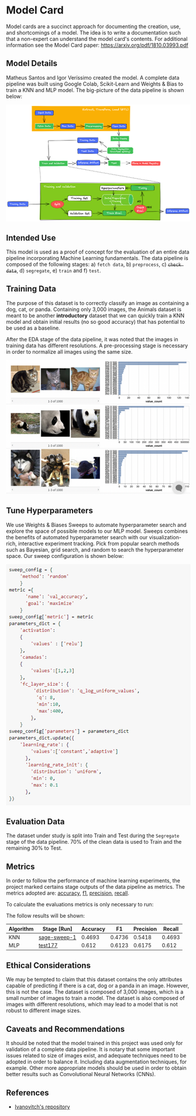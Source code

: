 # Model Card

Model cards are a succinct approach for documenting the creation, use, and shortcomings of a model. The idea is to write a documentation such that a non-expert can understand the model card's contents. For additional information see the Model Card paper: https://arxiv.org/pdf/1810.03993.pdf

## Model Details
Matheus Santos and Igor Veríssimo created the model. A complete data pipeline was built using Google Colab, Scikit-Learn and Weights & Bias to train a KNN and MLP model. The big-picture of the data pipeline is shown below:

<img width="800" src="figs/workflow.png">

## Intended Use
This model is used as a proof of concept for the evaluation of an entire data pipeline incorporating Machine Learning fundamentals. The data pipeline is composed of the following stages: a) ``fetch data``, b) ``preprocess``, c) <s>``check data``</s>, d) ``segregate``, e) ``train`` and f) ``test``.

## Training Data

The purpose of this dataset is to correctly classify an image as containing a dog, cat, or panda. Containing only 3,000 images, the Animals dataset is meant to be another **introductory** dataset
that we can quickly train a KNN model and obtain initial results (no so good accuracy) that has potential to be used as a baseline. 

After the EDA stage of the data pipeline, it was noted that the images in training data has different resolutions. A pre-processing stage is necessary in order to normalize all images using the same size. 

<img width="600" src="figs/EDA.png">

## Tune Hyperparameters
We use Weights & Biases Sweeps to automate hyperparameter search and explore the space of possible models to our MLP model. Sweeps combines the benefits of automated hyperparameter search with our visualization-rich, interactive experiment tracking. Pick from popular search methods such as Bayesian, grid search, and random to search the hyperparameter space. Our sweep configuration is shown below:

<img width="600" src="figs/sweep_config.png">


## Evaluation Data
The dataset under study is split into Train and Test during the ``Segregate`` stage of the data pipeline. 70% of the clean data is used to Train and the remaining 30% to Test. 

## Metrics
In order to follow the performance of machine learning experiments, the project marked certains stage outputs of the data pipeline as metrics. The metrics adopted are: [accuracy](https://scikit-learn.org/stable/modules/generated/sklearn.metrics.accuracy_score.html), [f1](https://scikit-learn.org/stable/modules/generated/sklearn.metrics.f1_score.html#sklearn.metrics.f1_score), [precision](https://scikit-learn.org/stable/modules/generated/sklearn.metrics.precision_score.html#sklearn.metrics.precision_score), [recall](https://scikit-learn.org/stable/modules/generated/sklearn.metrics.recall_score.html#sklearn.metrics.recall_score).

To calculate the evaluations metrics is only necessary to run:

The follow results will be shown:

 **Algorithm**  |  **Stage [Run]**                        | **Accuracy** | **F1** | **Precision** | **Recall** | 
----------------|---------------------------------|--------------|--------|---------------|------------|
 KNN    | [sage-sweep-1](https://wandb.ai/igordias/first_image_classifier/runs/hwmqlxko/overview) | 0.4693      | 0.4736 | 0.5418        | 0.4693    |  
 MLP     | [test177](https://wandb.ai/igordias/classifier_mlp/runs/cq2riglj/overview?workspace=user-igordias)  | 0.612      | 0.6123 | 0.6175        | 0.612     |

## Ethical Considerations

We may be tempted to claim that this dataset contains the only attributes capable of predicting if there is a cat, dog or a panda in an image. However, this is not the case. The dataset is composed of 3,000 images, which is a small number of images to train a model. The dataset is also composed of images with different resolutions, which may lead to a model that is not robust to different image sizes.

## Caveats and Recommendations
It should be noted that the model trained in this project was used only for validation of a complete data pipeline. It is notary that some important issues related to size of images exist, and adequate techniques need to be adopted in order to balance it. Including data augmentation techniques, for example. Other more appropriate models should be used in order to obtain better results such as Convolutional Neural Networks (CNNs).

## References
- [Ivanovitch's repository](https://github.com/ivanovitchm/embedded.ai)
